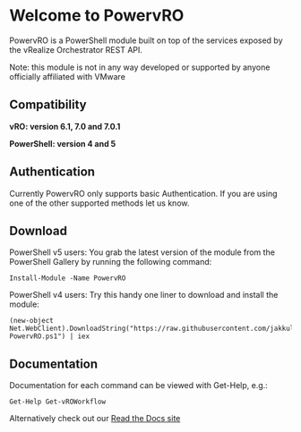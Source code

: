 # Welcome to PowervRO
PowervRO is a PowerShell module built on top of the services exposed by the vRealize Orchestrator REST API.

Note: this module is not in any way developed or supported by anyone officially affiliated with VMware

## Compatibility

**vRO: version 6.1, 7.0 and 7.0.1**

**PowerShell: version 4 and 5**

## Authentication

Currently PowervRO only supports basic Authentication. If you are using one of the other supported methods let us know.

## Download

PowerShell v5 users: You grab the latest version of the module from the PowerShell Gallery by running the following command:

```
Install-Module -Name PowervRO
```

PowerShell v4 users: Try this handy one liner to download and install the module:

```
(new-object Net.WebClient).DownloadString("https://raw.githubusercontent.com/jakkulabs/PowervRO/master/Get-PowervRO.ps1") | iex
```
## Documentation

Documentation for each command can be viewed with Get-Help, e.g.:

```
Get-Help Get-vROWorkflow
```

Alternatively check out our [Read the Docs site](http://powervra.readthedocs.org/en/latest/ "Title")
